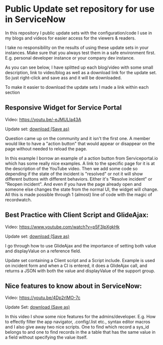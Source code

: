# Public Update set repository for use in ServiceNow
In this repository I public update sets with the configuration/code I use in my blogs and videos for easier access for the viewers & readers.

I take no responsibility on the results of using these update sets in your instances. Make sure that you always test them in a safe environment first. E.g. personal developer instance or your company dev instance.

As you can see below, I have splitted up each blog/video with some small description, link to video/blog as well as a download link for the update set. So just right-click and save ass and it will be downloaded.

To make it easier to download the update sets I made a link within each section

## Responsive Widget for Service Portal
Video: https://youtu.be/-eJMULIa43A

Update set: [download (Save as)](https://raw.githubusercontent.com/goranlundqvist/Update-sets/master/Responsive%20Widget/Responsive%20widget.xml)

Question came up on the community and it isn't the first one. A member would like to have a "action button" that would appear or disappear on the page without needed to reload the page.

In this example I borrow an example of a action button from Serviceportal.io which has some really nice examples. A link to the specific page for it is at the description of the YouTube video. Then we add some code so depending if the state of the incident is "resolved" or not it will show different buttons with different behaviors. Either it's "Resolve incident" or "Reopen incident". And even if you have the page already open and someone else changes the state from the normal UI, the widget will change. All this is made possible through 1 (almost) line of code with the magic of recordwatch.

## Best Practice with Client Script and GlideAjax:
Video: https://www.youtube.com/watch?v=p5F3lpXgkHk

Update set: [download (Save as)](https://raw.githubusercontent.com/goranlundqvist/Update-sets/master/GlideAjax%20example/GlideAjax%20example.xml)

I go through how to use GlideAjax and the importance of setting both value and displayValue on a reference field.

Update set containing a Client script and a Script include. Example is used on incident form and when a CI is entered, it does a GlideAjax call, and returns a JSON with both the value and displayValue of the support group.

## Nice features to know about in ServiceNow:
Video: https://youtu.be/4Dp2rlMO-7c

Update Set: [download (Save as)](https://raw.githubusercontent.com/goranlundqvist/Update-sets/master/nice%20to%20have/Nice%20to%20have.xml)

In this video I show some nice features for the admins/developer. E.g. How to effectly filter the app navigator, .config/.list etc., syntax editor macros and I also give away two nice scripts. One to find which record a sys_id belongs to and one to find records in the a table that has the same value in a field without specifying the value itself.
